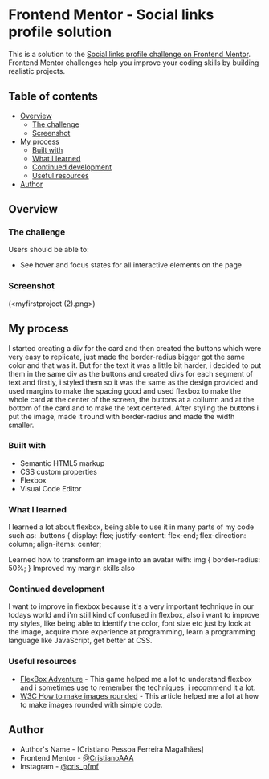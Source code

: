 # Frontend Mentor - Social links profile solution

This is a solution to the [Social links profile challenge on Frontend Mentor](https://www.frontendmentor.io/challenges/social-links-profile-UG32l9m6dQ). Frontend Mentor challenges help you improve your coding skills by building realistic projects. 

## Table of contents

- [Overview](#overview)
  - [The challenge](#the-challenge)
  - [Screenshot](#screenshot)
- [My process](#my-process)
  - [Built with](#built-with)
  - [What I learned](#what-i-learned)
  - [Continued development](#continued-development)
  - [Useful resources](#useful-resources)
- [Author](#author)

## Overview

### The challenge

Users should be able to:

- See hover and focus states for all interactive elements on the page

### Screenshot

(<myfirstproject (2).png>)

## My process

I started creating a div for the card and then created the buttons which were very easy to replicate, just made the border-radius bigger got the same color and that was it. But for the text it was a little bit harder, i decided to put them in the same div as the buttons and created divs for each segment of text and firstly, i styled them so it was the same as the design provided and used margins to make the spacing good and used flexbox to make the whole card at the center of the screen, the buttons at a collumn and at the bottom of the card and to make the text centered. After styling the buttons i put the image, made it round with border-radius and made the width smaller.

### Built with

- Semantic HTML5 markup
- CSS custom properties
- Flexbox
- Visual Code Editor

### What I learned

I learned a lot about flexbox, being able to use it in many parts of my code such as:
.buttons {
    display: flex;
    justify-content: flex-end;
    flex-direction: column;
    align-items: center;

Learned how to transform an image into an avatar with:
img {
    border-radius: 50%;
}
Improved my margin skills also

### Continued development

I want to improve in flexbox because it's a very important technique in our todays world and i'm still kind of confused in flexbox, also i want to improve my styles, like being able to identify the color, font size etc just by look at the image, acquire more experience at programming, learn a programming language like JavaScript, get better at CSS.

### Useful resources

- [FlexBox Adventure](https://codingfantasy.com/games/flexboxadventure/play) - This game helped me a lot to understand flexbox and i sometimes use to remember the techniques, i recommend it a lot.
- [W3C How to make images rounded](https://www.w3schools.com/howto/howto_css_rounded_images.asp) - This article helped me a lot at how to make images rounded with simple code.


## Author

- Author's Name - [Cristiano Pessoa Ferreira Magalhães]
- Frontend Mentor - [@CristianoAAA](https://www.frontendmentor.io/profile/CristianoAAA)
- Instagram - [@cris_pfmf](https://www.instagram.com/cris_pfmf/)

